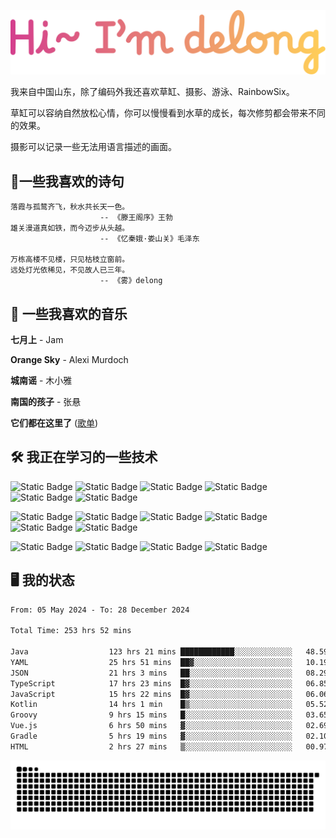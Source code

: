 ![hi](hi.svg)

我来自中国山东，除了编码外我还喜欢草缸、摄影、游泳、RainbowSix。

草缸可以容纳自然放松心情，你可以慢慢看到水草的成长，每次修剪都会带来不同的效果。

摄影可以记录一些无法用语言描述的画面。

## 📖一些我喜欢的诗句

```text
落霞与孤鹜齐飞，秋水共长天一色。
					-- 《滕王阁序》王勃
雄关漫道真如铁，而今迈步从头越。
					-- 《忆秦娥·娄山关》毛泽东
					
万栋高楼不见楼，只见枯枝立窗前。
远处灯光依稀见，不见故人已三年。
					-- 《雾》delong
```

## 🎵 一些我喜欢的音乐

**七月上** - Jam

**Orange Sky** - Alexi Murdoch

**城南谣** - 木小雅

**南国的孩子** - 张悬

**它们都在这里了**
([歌单](https://y.music.163.com/m/playlist?app_version=8.9.90&id=2086393068&userid=1360983921&dlt=0846&creatorId=1360983921))

## 🛠️ 我正在学习的一些技术

![Static Badge](https://img.shields.io/badge/spring-black?logo=spring)
![Static Badge](https://img.shields.io/badge/springboot-black?logo=springboot)
![Static Badge](https://img.shields.io/badge/gradle-black?logo=gradle)
![Static Badge](https://img.shields.io/badge/maven-black?logo=apachemaven)
![Static Badge](https://img.shields.io/badge/linux-black?logo=linux)
![Static Badge](https://img.shields.io/badge/mysql-black?logo=mysql)

![Static Badge](https://img.shields.io/badge/docker-black?logo=docker)
![Static Badge](https://img.shields.io/badge/redis-black?logo=redis)
![Static Badge](https://img.shields.io/badge/git-black?logo=git)
![Static Badge](https://img.shields.io/badge/github-black?logo=github)
![Static Badge](https://img.shields.io/badge/vue-black?logo=vuedotjs)
![Static Badge](https://img.shields.io/badge/typescript-black?logo=typescript)

![Static Badge](https://img.shields.io/badge/npm-black?logo=npm)
![Static Badge](https://img.shields.io/badge/pnpm-black?logo=pnpm)
![Static Badge](https://img.shields.io/badge/vite-black?logo=vite)
![Static Badge](https://img.shields.io/badge/antdesign-black?logo=antdesign)

## 🖥️ 我的状态

<!--START_SECTION:waka-->

```txt
From: 05 May 2024 - To: 28 December 2024

Total Time: 253 hrs 52 mins

Java                  123 hrs 21 mins ████████████░░░░░░░░░░░░░   48.59 %
YAML                  25 hrs 51 mins  ██▓░░░░░░░░░░░░░░░░░░░░░░   10.19 %
JSON                  21 hrs 3 mins   ██░░░░░░░░░░░░░░░░░░░░░░░   08.29 %
TypeScript            17 hrs 23 mins  █▓░░░░░░░░░░░░░░░░░░░░░░░   06.85 %
JavaScript            15 hrs 22 mins  █▓░░░░░░░░░░░░░░░░░░░░░░░   06.06 %
Kotlin                14 hrs 1 min    █▒░░░░░░░░░░░░░░░░░░░░░░░   05.52 %
Groovy                9 hrs 15 mins   █░░░░░░░░░░░░░░░░░░░░░░░░   03.65 %
Vue.js                6 hrs 50 mins   ▓░░░░░░░░░░░░░░░░░░░░░░░░   02.69 %
Gradle                5 hrs 19 mins   ▓░░░░░░░░░░░░░░░░░░░░░░░░   02.10 %
HTML                  2 hrs 27 mins   ▒░░░░░░░░░░░░░░░░░░░░░░░░   00.97 %
```

<!--END_SECTION:waka-->

<picture>
  <source media="(prefers-color-scheme: dark)" srcset="https://raw.githubusercontent.com/Contour-D/Contour-D/output/github-snake-dark.svg" />
  <source media="(prefers-color-scheme: light)" srcset="https://raw.githubusercontent.com/Contour-D/Contour-D/output/github-snake.svg" />
  <img alt="github-snake" src="https://raw.githubusercontent.com/Contour-D/Contour-D/output/github-snake.svg" />
</picture>